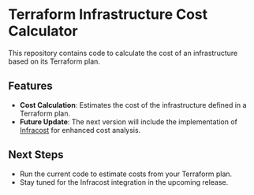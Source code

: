 # Terraform Infrastructure Cost Calculator

This repository contains code to calculate the cost of an infrastructure based on its Terraform plan.

## Features
- **Cost Calculation**: Estimates the cost of the infrastructure defined in a Terraform plan.
- **Future Update**: The next version will include the implementation of [Infracost](https://www.infracost.io/) for enhanced cost analysis.

## Next Steps
- Run the current code to estimate costs from your Terraform plan.
- Stay tuned for the Infracost integration in the upcoming release.
